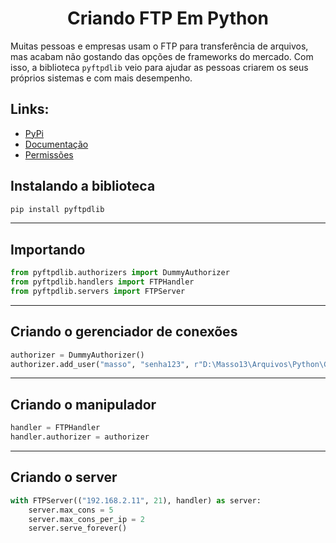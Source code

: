 <h1 align="center">Criando FTP Em Python</h1>

Muitas pessoas e empresas usam o FTP para transferência de arquivos, mas acabam não gostando das opções de frameworks do mercado. Com isso, a biblioteca `pyftpdlib` veio para ajudar as pessoas criarem os seus próprios sistemas e com mais desempenho.

## Links:
* [PyPi](http://pyftpdlib.readthedocs.io/)
* [Documentação](http://pyftpdlib.readthedocs.io/)
* [Permissões](https://pyftpdlib.readthedocs.io/en/latest/api.html#pyftpdlib.authorizers.DummyAuthorizer)


## Instalando a biblioteca
```bash
pip install pyftpdlib
```

***

## Importando
```python
from pyftpdlib.authorizers import DummyAuthorizer
from pyftpdlib.handlers import FTPHandler
from pyftpdlib.servers import FTPServer
```

***

## Criando o gerenciador de conexões
```python
authorizer = DummyAuthorizer()
authorizer.add_user("masso", "senha123", r"D:\Masso13\Arquivos\Python\Github\Criando-FTP-Em-Python", "elradrmw")
```

***

## Criando o manipulador
```python
handler = FTPHandler
handler.authorizer = authorizer
```

***

## Criando o server
```python
with FTPServer(("192.168.2.11", 21), handler) as server:
    server.max_cons = 5
    server.max_cons_per_ip = 2
    server.serve_forever()
```